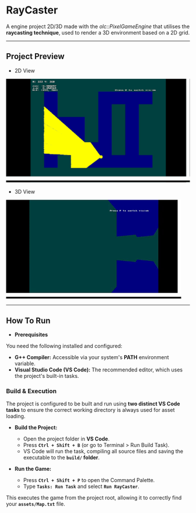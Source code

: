 # **RayCaster**

A engine project 2D/3D made with the *olc::PixelGameEngine* that utilises the **raycasting technique**, used to render a 3D environment based on a 2D grid.

---

## Project Preview

* 2D View

![alt text](2D.gif)

* 3D View

![alt text](gif.gif)

---

## **How To Run**

* **Prerequisites**

You need the following installed and configured:

* **G++ Compiler:** Accessible via your system's **PATH** environment variable.
* **Visual Studio Code (VS Code):** The recommended editor, which uses the project's built-in tasks.

### **Build & Execution**

The project is configured to be built and run using **two distinct VS Code tasks** to ensure the correct working directory is always used for asset loading.

* **Build the Project:**

    * Open the project folder in **VS Code**.
    * Press **`Ctrl + Shift + B`** (or go to Terminal > Run Build Task).
    * VS Code will run the task, compiling all source files and saving the executable to the **`build/` folder**.

* **Run the Game:**

    * Press **`Ctrl + Shift + P`** to open the Command Palette.
    * Type **`Tasks: Run Task`** and select **`Run RayCaster`**.

This executes the game from the project root, allowing it to correctly find your **`assets/Map.txt`** file.